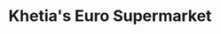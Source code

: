 ---
title: "Khetia's Euro Supermarket"
url: /bungoma/khetias-euro-supermarket/
shop: supermarket
---